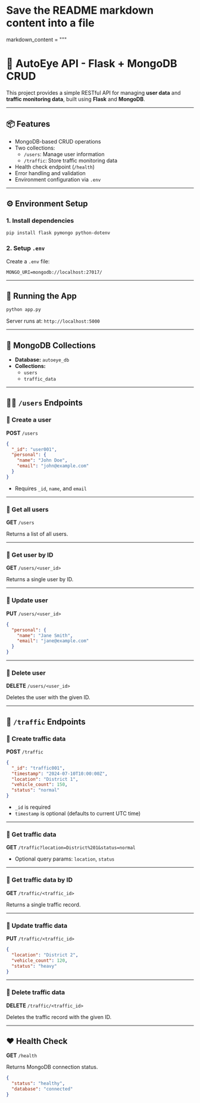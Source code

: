 # Save the README markdown content into a file

markdown_content = """
# 🚦 AutoEye API - Flask + MongoDB CRUD

This project provides a simple RESTful API for managing **user data** and **traffic monitoring data**, built using **Flask** and **MongoDB**.

---

## 📦 Features

- MongoDB-based CRUD operations
- Two collections:
  - `/users`: Manage user information
  - `/traffic`: Store traffic monitoring data
- Health check endpoint (`/health`)
- Error handling and validation
- Environment configuration via `.env`

---

## ⚙️ Environment Setup

### 1. Install dependencies

```bash
pip install flask pymongo python-dotenv
```

### 2. Setup `.env`

Create a `.env` file:

```env
MONGO_URI=mongodb://localhost:27017/
```

---

## 🚀 Running the App

```bash
python app.py
```

Server runs at: `http://localhost:5000`

---

## 📁 MongoDB Collections

- **Database:** `autoeye_db`
- **Collections:**
  - `users`
  - `traffic_data`

---

## 🧑‍💼 `/users` Endpoints

### 🔹 Create a user

**POST** `/users`

```json
{
  "_id": "user001",
  "personal": {
    "name": "John Doe",
    "email": "john@example.com"
  }
}
```

- Requires `_id`, `name`, and `email`

---

### 🔹 Get all users

**GET** `/users`

Returns a list of all users.

---

### 🔹 Get user by ID

**GET** `/users/<user_id>`

Returns a single user by ID.

---

### 🔹 Update user

**PUT** `/users/<user_id>`

```json
{
  "personal": {
    "name": "Jane Smith",
    "email": "jane@example.com"
  }
}
```

---

### 🔹 Delete user

**DELETE** `/users/<user_id>`

Deletes the user with the given ID.

---

## 🚗 `/traffic` Endpoints

### 🔹 Create traffic data

**POST** `/traffic`

```json
{
  "_id": "traffic001",
  "timestamp": "2024-07-10T10:00:00Z",
  "location": "District 1",
  "vehicle_count": 150,
  "status": "normal"
}
```

- `_id` is required
- `timestamp` is optional (defaults to current UTC time)

---

### 🔹 Get traffic data

**GET** `/traffic?location=District%201&status=normal`

- Optional query params: `location`, `status`

---

### 🔹 Get traffic data by ID

**GET** `/traffic/<traffic_id>`

Returns a single traffic record.

---

### 🔹 Update traffic data

**PUT** `/traffic/<traffic_id>`

```json
{
  "location": "District 2",
  "vehicle_count": 120,
  "status": "heavy"
}
```

---

### 🔹 Delete traffic data

**DELETE** `/traffic/<traffic_id>`

Deletes the traffic record with the given ID.

---

## ❤️ Health Check

**GET** `/health`

Returns MongoDB connection status.

```json
{
  "status": "healthy",
  "database": "connected"
}
```
